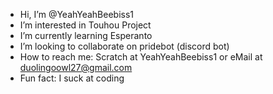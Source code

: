 - Hi, I’m @YeahYeahBeebiss1
- I’m interested in Touhou Project
- I’m currently learning Esperanto
- I’m looking to collaborate on pridebot (discord bot)
- How to reach me: Scratch at YeahYeahBeebiss1 or eMail at duolingoowl27@gmail.com
- Fun fact: I suck at coding

